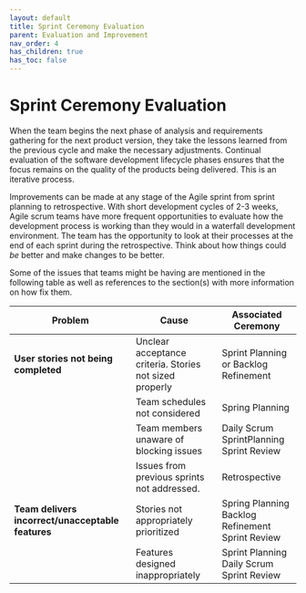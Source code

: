 ```yaml
---
layout: default
title: Sprint Ceremony Evaluation
parent: Evaluation and Improvement
nav_order: 4
has_children: true
has_toc: false
---
```


# Sprint Ceremony Evaluation

When the team begins the next phase of analysis and requirements gathering for the next product version, they take the lessons learned from the previous cycle and make the necessary adjustments. Continual evaluation of the software development lifecycle phases ensures that the focus remains on the quality of the products being delivered. This is an iterative process.

Improvements can be made at any stage of the Agile sprint from sprint planning to retrospective. With short development cycles of 2-3 weeks, 
Agile scrum teams have more frequent opportunities to evaluate how the development process is working than they would in a waterfall development 
environment. The team has the opportunity to look at their processes at the end of each sprint during the retrospective. Think about how things 
could _be_ better and make changes to be better. 

Some of the issues that teams might be having are mentioned in the following table as well as references to the section(s) with more information 
on how fix them.

| Problem                                       | Cause                                                   | Associated Ceremony                               |
|-----------------------------------------------|---------------------------------------------------------|---------------------------------------------------|
| **User stories not being completed**              | Unclear acceptance criteria. Stories not sized properly | Sprint Planning  or Backlog Refinement            |
|                                               | Team schedules not considered                           | Spring Planning                                   |
|                                               | Team members unaware of blocking issues                 | Daily Scrum <br/>SprintPlanning<br/>  Sprint Review         |
|                                               | Issues from previous sprints not addressed.             | Retrospective                                     |
| **Team delivers incorrect/unacceptable features** | Stories not appropriately prioritized                   | Spring Planning<br/>  Backlog Refinement<br/> Sprint Review |
|                                               | Features designed inappropriately                       | Sprint Planning<br/> Daily Scrum<br/> Sprint Review         |
